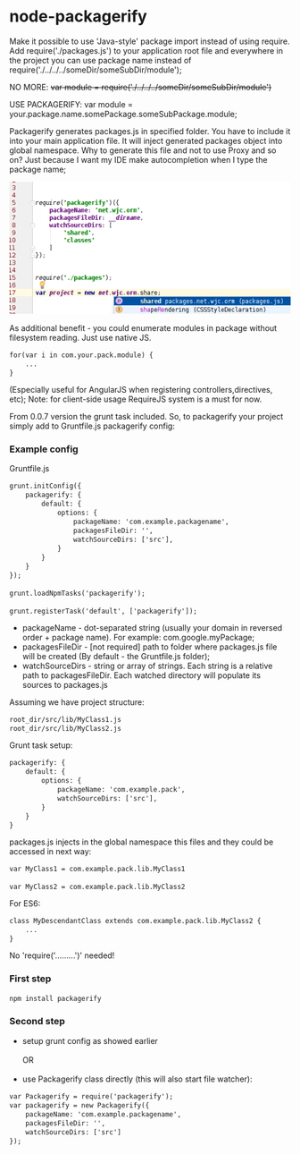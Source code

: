 # node-packagerify
Make it possible to use 'Java-style' package import instead of using require. Add require('./packages.js') to your application root file and everywhere in the project you can use package name instead of require('./../../../someDir/someSubDir/module');

NO MORE:
~~var module = require('./../../../someDir/someSubDir/module')~~

USE PACKAGERIFY:
var module = your.package.name.somePackage.someSubPackage.module;

Packagerify generates packages.js in specified folder. You have to include it into your main application file. It will inject generated packages object into global namespace.
Why to generate this file and not to use Proxy and so on? Just because I want my IDE make autocompletion when I type the package name;

![IDE autocomplete](https://raw.githubusercontent.com/statyan/node-packagerify/master/ide-autocompletion.png)

As additional benefit - you could enumerate modules in package without filesystem reading. Just use native JS.
```
for(var i in com.your.pack.module) {
    ...
}
```
(Especially useful for AngularJS when registering controllers,directives, etc);
Note: for client-side usage RequireJS system is a must for now.

From 0.0.7 version the grunt task included. So, to packagerify your project simply add to Gruntfile.js packagerify config:

### Example config
Gruntfile.js
```
grunt.initConfig({
    packagerify: {
        default: {
            options: {
                packageName: 'com.example.packagename',
                packagesFileDir: '',
                watchSourceDirs: ['src'],
            }
        }
    }
});

grunt.loadNpmTasks('packagerify');

grunt.registerTask('default', ['packagerify']);

```
- packageName - dot-separated string (usually your domain in reversed order + package name). For example: com.google.myPackage;
- packagesFileDir - [not required] path to folder where packages.js file will be created (By default - the Gruntfile.js folder);
- watchSourceDirs - string or array of strings. Each string is a relative path to packagesFileDir. Each watched directory will populate its sources to packages.js

Assuming we have project structure:
```
root_dir/src/lib/MyClass1.js
root_dir/src/lib/MyClass2.js
```
Grunt task setup:
```
packagerify: {
    default: {
        options: {
            packageName: 'com.example.pack',
            watchSourceDirs: ['src'],
        }
    }
}
```

packages.js injects in the global namespace this files and they could be accessed in next way:
```
var MyClass1 = com.example.pack.lib.MyClass1

var MyClass2 = com.example.pack.lib.MyClass2
```
 For ES6:
```
class MyDescendantClass extends com.example.pack.lib.MyClass2 {
    ...
}
```

No 'require('.........')' needed!

### First step
`npm install packagerify`

### Second step
- setup grunt config as showed earlier<br><br>
OR<br><br>
- use Packagerify class directly (this will also start file watcher):
```
var Packagerify = require('packagerify');
var packagerify = new Packagerify({
    packageName: 'com.example.packagename',
    packagesFileDir: '',
    watchSourceDirs: ['src']
});
```



